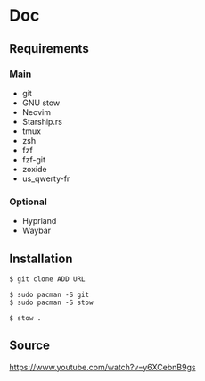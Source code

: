 # Doc

## Requirements

### Main

- git
- GNU stow
- Neovim
- Starship.rs
- tmux
- zsh
- fzf
- fzf-git
- zoxide
- us_qwerty-fr

### Optional

- Hyprland
- Waybar

## Installation

```
$ git clone ADD URL
```

```
$ sudo pacman -S git
$ sudo pacman -S stow
```

```
$ stow .
```
## Source

https://www.youtube.com/watch?v=y6XCebnB9gs
